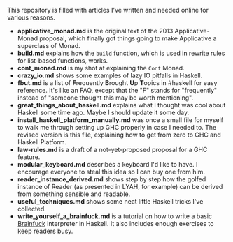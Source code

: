 This repository is filled with articles I've written and needed online for various reasons.

- **applicative_monad.md** is the original text of the 2013 Applicative-Monad proposal, which finally got things going to make Applicative a superclass of Monad.
- **build.md** explains how the `build` function, which is used in rewrite rules for list-based functions, works.
- **cont_monad.md** is my shot at explaining the `Cont` Monad.
- **crazy_io.md** shows some examples of lazy IO pitfalls in Haskell.
- **fbut.md** is a list of **F**requently **B**rought **U**p **T**opics in #haskell for easy reference. It's like an FAQ, except that the "F" stands for "frequently" instead of "someone thought this may be worth mentioning".
- **great_things_about_haskell.md** explains what I thought was cool about Haskell some time ago. Maybe I should update it some day.
- **install_haskell_platform_manually.md** was once a small file for myself to walk me through setting up GHC properly in case I needed to. The revised version is this file, explaining how to get from zero to GHC and Haskell Platform.
- **law-rules.md** is a draft of a not-yet-proposed proposal for a GHC feature.
- **modular_keyboard.md** describes a keyboard I'd like to have. I encourage everyone to steal this idea so I can buy one from him.
- **reader_instance_derived.md** shows step by step how the golfed instance of Reader (as presented in LYAH, for example) can be derived from something sensible and readable.
- **useful_techniques.md** shows some neat little Haskell tricks I've collected.
- **write_yourself_a_brainfuck.md** is a tutorial on how to write a basic [Brainfuck][bf] interpreter in Haskell. It also includes enough exercises to keep readers busy.

[bf]: https://en.wikipedia.org/wiki/Brainfuck